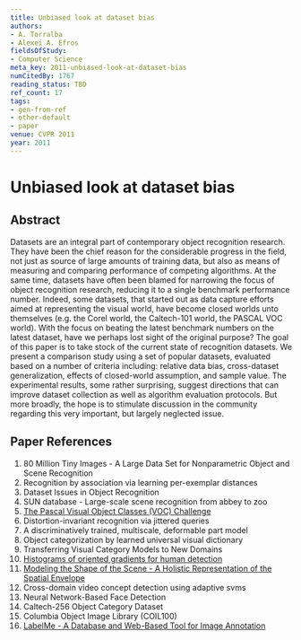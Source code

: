 ```yaml
---
title: Unbiased look at dataset bias
authors:
- A. Torralba
- Alexei A. Efros
fieldsOfStudy:
- Computer Science
meta_key: 2011-unbiased-look-at-dataset-bias
numCitedBy: 1767
reading_status: TBD
ref_count: 17
tags:
- gen-from-ref
- other-default
- paper
venue: CVPR 2011
year: 2011
---
```


# Unbiased look at dataset bias

## Abstract

Datasets are an integral part of contemporary object recognition research. They have been the chief reason for the considerable progress in the field, not just as source of large amounts of training data, but also as means of measuring and comparing performance of competing algorithms. At the same time, datasets have often been blamed for narrowing the focus of object recognition research, reducing it to a single benchmark performance number. Indeed, some datasets, that started out as data capture efforts aimed at representing the visual world, have become closed worlds unto themselves (e.g. the Corel world, the Caltech-101 world, the PASCAL VOC world). With the focus on beating the latest benchmark numbers on the latest dataset, have we perhaps lost sight of the original purpose? The goal of this paper is to take stock of the current state of recognition datasets. We present a comparison study using a set of popular datasets, evaluated based on a number of criteria including: relative data bias, cross-dataset generalization, effects of closed-world assumption, and sample value. The experimental results, some rather surprising, suggest directions that can improve dataset collection as well as algorithm evaluation protocols. But more broadly, the hope is to stimulate discussion in the community regarding this very important, but largely neglected issue.

## Paper References

1. 80 Million Tiny Images - A Large Data Set for Nonparametric Object and Scene Recognition
2. Recognition by association via learning per-exemplar distances
3. Dataset Issues in Object Recognition
4. SUN database - Large-scale scene recognition from abbey to zoo
5. [The Pascal Visual Object Classes (VOC) Challenge](2009-the-pascal-visual-object-classes-voc-challenge)
6. Distortion-invariant recognition via jittered queries
7. A discriminatively trained, multiscale, deformable part model
8. Object categorization by learned universal visual dictionary
9. Transferring Visual Category Models to New Domains
10. [Histograms of oriented gradients for human detection](2005-histograms-of-oriented-gradients-for-human-detection)
11. [Modeling the Shape of the Scene - A Holistic Representation of the Spatial Envelope](2004-modeling-the-shape-of-the-scene-a-holistic-representation-of-the-spatial-envelope)
12. Cross-domain video concept detection using adaptive svms
13. Neural Network-Based Face Detection
14. Caltech-256 Object Category Dataset
15. Columbia Object Image Library (COIL100)
16. [LabelMe - A Database and Web-Based Tool for Image Annotation](2007-labelme-a-database-and-web-based-tool-for-image-annotation)
